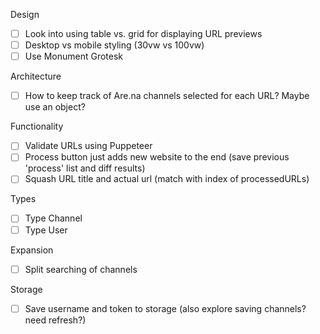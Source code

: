 Design
- [ ] Look into using table vs. grid for displaying URL previews
- [ ] Desktop vs mobile styling (30vw vs 100vw)
- [ ] Use Monument Grotesk

Architecture
- [ ] How to keep track of Are.na channels selected for each URL? Maybe use an object?

Functionality
- [ ] Validate URLs using Puppeteer
- [ ] Process button just adds new website to the end (save previous 'process' list and diff results)
- [ ] Squash URL title and actual url (match with index of processedURLs)

Types
- [ ] Type Channel
- [ ] Type User

Expansion
- [ ] Split searching of channels

Storage
- [ ] Save username and token to storage (also explore saving channels? need refresh?)